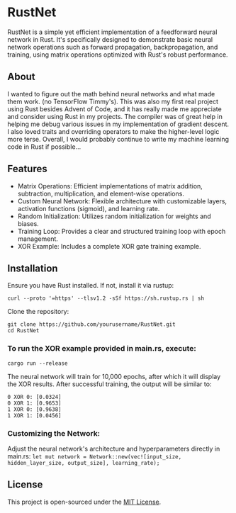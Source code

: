 # RustNet 
RustNet is a simple yet efficient implementation of a feedforward neural network in Rust. 
It's specifically designed to demonstrate basic neural network operations such as forward propagation, 
backpropagation, and training, using matrix operations optimized with Rust's robust performance.

## About 
I wanted to figure out the math behind neural networks and what made them work. (no TensorFlow Timmy's). 
This was also my first real project using Rust besides Advent of Code, and it has really made me 
appreciate and consider using Rust in my projects. The compiler was of great help in helping me debug 
various issues in my implementation of gradient descent. I also loved traits and overriding operators to 
make the higher-level logic more terse. Overall, I would probably continue to write my machine learning
code in Rust if possible...

## Features
- Matrix Operations: Efficient implementations of matrix addition, subtraction, multiplication, and element-wise operations.
- Custom Neural Network: Flexible architecture with customizable layers, activation functions (sigmoid), and learning rate.
- Random Initialization: Utilizes random initialization for weights and biases.
- Training Loop: Provides a clear and structured training loop with epoch management.
- XOR Example: Includes a complete XOR gate training example.

## Installation
Ensure you have Rust installed. If not, install it via rustup:
```
curl --proto '=https' --tlsv1.2 -sSf https://sh.rustup.rs | sh
```
Clone the repository:
```
git clone https://github.com/yourusername/RustNet.git
cd RustNet
```
### To run the XOR example provided in main.rs, execute:
```
cargo run --release
```
The neural network will train for 10,000 epochs, after which it will display the XOR results. 
After successful training, the output will be similar to:
```
0 XOR 0: [0.0324]
0 XOR 1: [0.9653]
1 XOR 0: [0.9638]
1 XOR 1: [0.0456]
```
### Customizing the Network:
Adjust the neural network's architecture and hyperparameters directly in main.rs:
`
let mut network = Network::new(vec![input_size, hidden_layer_size, output_size], learning_rate);
`

## License

This project is open-sourced under the [MIT License](https://opensource.org/license/mit).



